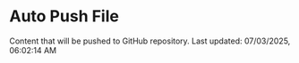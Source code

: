 # Auto Push File

Content that will be pushed to GitHub repository.
Last updated: 07/03/2025, 06:02:14 AM